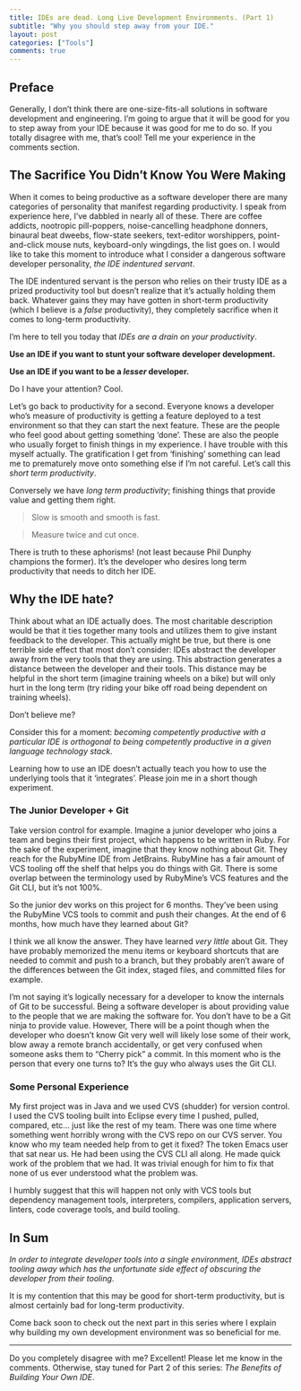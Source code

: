 ```yaml
---
title: IDEs are dead. Long Live Development Environments. (Part 1)
subtitle: "Why you should step away from your IDE."
layout: post
categories: ["Tools"]
comments: true
---
```


## Preface

Generally, I don’t think there are one-size-fits-all solutions in software development and engineering. I’m going to argue that it will be good for you to step away from your IDE because it was good for me to do so. If you totally disagree with me, that’s cool! Tell me your experience in the comments section.

## The Sacrifice You Didn’t Know You Were Making

When it comes to being productive as a software developer there are many categories of personality that manifest regarding productivity. I speak from experience here, I’ve dabbled in nearly all of these. There are coffee addicts, nootropic pill-poppers, noise-cancelling headphone donners, binaural beat dweebs, flow-state seekers, text-editor worshippers, point-and-click mouse nuts, keyboard-only wingdings, the list goes on. I would like to take this moment to introduce what I consider a dangerous software developer personality, *the IDE indentured servant*.

The IDE indentured servant is the person who relies on their trusty IDE as a prized productivity tool but doesn’t realize that it’s actually holding them back. Whatever gains they may have gotten in short-term productivity (which I believe is a *false* productivity), they completely sacrifice when it comes to long-term productivity.

I’m here to tell you today that *IDEs are a drain on your productivity*.

**Use an IDE if you want to stunt your software developer development.**

**Use an IDE if you want to be a *lesser* developer.**

Do I have your attention? Cool.

Let’s go back to productivity for a second. Everyone knows a developer who’s measure of productivity is getting a feature deployed to a test environment so that they can start the next feature. These are the people who feel good about getting something ‘done’. These are also the people who usually forget to finish things in my experience. I have trouble with this myself actually. The gratification I get from ‘finishing’ something can lead me to prematurely move onto something else if I’m not careful. Let’s call this *short term productivity*.

Conversely we have *long term productivity*; finishing things that provide value and getting them right.

> Slow is smooth and smooth is fast.

> Measure twice and cut once.

There is truth to these aphorisms! (not least because Phil Dunphy champions the former). It’s the developer who desires long term productivity that needs to ditch her IDE.

## Why the IDE hate?

Think about what an IDE actually does. The most charitable description would be that it ties together many tools and utilizes them to give instant feedback to the developer. This actually might be true, but there is one terrible side effect that most don’t consider: IDEs abstract the developer away from the very tools that they are using. This abstraction generates a distance between the developer and their tools. This distance may be helpful in the short term (imagine training wheels on a bike) but will only hurt in the long term (try riding your bike off road being dependent on training wheels).

Don’t believe me?

Consider this for a moment: *becoming competently productive with a particular IDE is orthogonal to being competently productive in a given language technology stack*.

Learning how to use an IDE doesn’t actually teach you how to use the underlying tools that it ‘integrates’. Please join me in a short though experiment.

### The Junior Developer + Git

Take version control for example. Imagine a junior developer who joins a team and begins their first project, which happens to be written in Ruby. For the sake of the experiment, imagine that they know nothing about Git. They reach for the RubyMine IDE from JetBrains. RubyMine has a fair amount of VCS tooling off the shelf that helps you do things with Git. There is some overlap between the terminology used by RubyMine’s VCS features and the Git CLI, but it’s not 100%.

So the junior dev works on this project for 6 months.  They’ve been using the RubyMine VCS tools to commit and push their changes. At the end of 6 months, how much have they learned about Git?

I think we all know the answer. They have learned *very little* about Git. They have probably memorized the menu items or keyboard shortcuts that are needed to commit and push to a branch, but they probably aren’t aware of the differences between the Git index, staged files, and committed files for example.

I’m not saying it’s logically necessary for a developer to know the internals of Git to be successful. Being a software developer is about providing value to the people that we are making the software for. You don’t have to be a Git ninja to provide value. However, There will be a point though when the developer who doesn’t know Git very well will likely lose some of their work, blow away a remote branch accidentally, or get very confused when someone asks them to “Cherry pick” a commit. In this moment who is the person that every one turns to? It’s the guy who always uses the Git CLI.


### Some Personal Experience

My first project was in Java and we used CVS (shudder) for version control. I used the CVS tooling built into Eclipse every time I pushed, pulled, compared, etc… just like the rest of my team. There was one time where something went horribly wrong with the CVS repo on our CVS server. You know who my team needed help from to get it fixed? The token Emacs user that sat near us. He had been using the CVS CLI all along. He made quick work of the problem that we had. It was trivial enough for him to fix  that none of us ever understood what the problem was.

I humbly suggest that this will happen not only with VCS tools but dependency management tools, interpreters, compilers, application servers, linters, code coverage tools, and build tooling.


## In Sum

*In order to integrate developer tools into a single environment, IDEs abstract tooling away which has the unfortunate side effect of obscuring the developer from their tooling*.

It is my contention that this may be good for short-term productivity, but is almost certainly bad for long-term productivity.

Come back soon to check out the next part in this series where I explain why building my own development environment was so beneficial for me.

---

Do you completely disagree with me? Excellent! Please let me know in the comments. Otherwise, stay tuned for Part 2 of this series: *The Benefits of Building Your Own IDE*.
